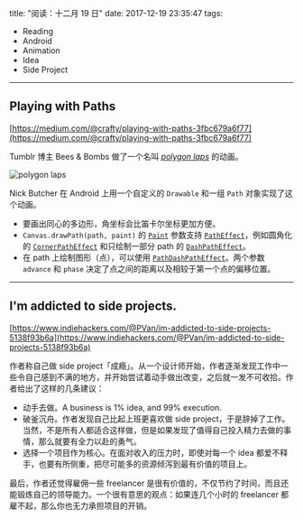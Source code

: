 title: "阅读：十二月 19 日"
date: 2017-12-19 23:35:47
tags:
- Reading
- Android
- Animation
- Idea
- Side Project
---

## Playing with Paths

[https://medium.com/@crafty/playing-with-paths-3fbc679a6f77](https://medium.com/@crafty/playing-with-paths-3fbc679a6f77)

Tumblr 博主 Bees & Bombs 做了一个名叫 [*polygon laps*](https://beesandbombs.tumblr.com/post/161295765794/polygon-laps) 的动画。

![polygon laps](/images/2017-12-19-polygon-laps.gif)

Nick Butcher 在 Android 上用一个自定义的 `Drawable` 和一组 `Path` 对象实现了这个动画。

 - 要画出同心的多边形，角坐标会比笛卡尔坐标更加方便。
 - `Canvas.drawPath(path, paint)` 的 [`Paint`](https://developer.android.com/reference/android/graphics/Paint.html) 参数支持 [`PathEffect`](https://developer.android.com/reference/android/graphics/PathEffect.html)，例如圆角化的 [`CornerPathEffect`](https://developer.android.com/reference/android/graphics/CornerPathEffect.html) 和只绘制一部分 path 的 [`DashPathEffect`](https://developer.android.com/reference/android/graphics/DashPathEffect.html)。
 - 在 path 上绘制图形（点），可以使用 [`PathDashPathEffect`](https://developer.android.com/reference/android/graphics/PathDashPathEffect.html)。两个参数 `advance` 和 `phase` 决定了点之间的距离以及相较于第一个点的偏移位置。

- - -

## I'm addicted to side projects.

[https://www.indiehackers.com/@PVan/im-addicted-to-side-projects-5138f93b6a](https://www.indiehackers.com/@PVan/im-addicted-to-side-projects-5138f93b6a)

作者称自己做 side project「成瘾」。从一个设计师开始，作者逐渐发现工作中一些令自己感到不满的地方，并开始尝试着动手做出改变，之后就一发不可收拾。作者给出了这样的几条建议：

- 动手去做。A business is 1% idea, and 99% execution.
- 破釜沉舟。作者发现自己比起上班更喜欢做 side project，于是辞掉了工作。当然，不是所有人都适合这样做，但是如果发现了值得自己投入精力去做的事情，那么就要有全力以赴的勇气。
- 选择一个项目作为核心。在面对收入的压力时，即使对每一个 idea 都爱不释手，也要有所侧重，把尽可能多的资源倾泻到最有价值的项目上。

最后，作者还觉得雇佣一些 freelancer 是很有价值的，不仅节约了时间，而且还能锻炼自己的领导能力。一个很有意思的观点：如果连几个小时的 freelancer 都雇不起，那么你也无力承担项目的开销。
